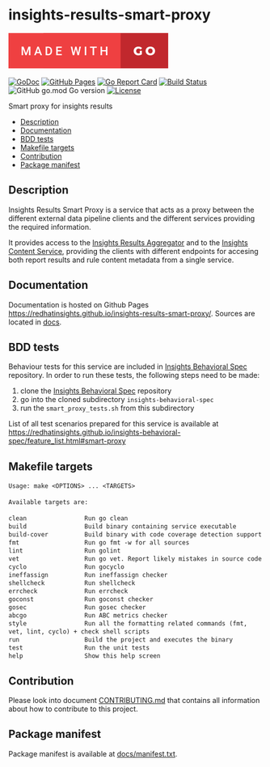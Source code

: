 # insights-results-smart-proxy

[![forthebadge made-with-go](https://github.com/BraveUX/for-the-badge/blob/master/src/images/badges/made-with-go.svg)](https://go.dev/)

[![GoDoc](https://godoc.org/github.com/RedHatInsights/insights-results-smart-proxy?status.svg)](https://godoc.org/github.com/RedHatInsights/insights-results-smart-proxy)
[![GitHub Pages](https://img.shields.io/badge/%20-GitHub%20Pages-informational)](https://redhatinsights.github.io/insights-results-smart-proxy/)
[![Go Report Card](https://goreportcard.com/badge/github.com/RedHatInsights/insights-results-smart-proxy)](https://goreportcard.com/report/github.com/RedHatInsights/insights-results-smart-proxy)
[![Build Status](https://ci.ext.devshift.net/buildStatus/icon?job=RedHatInsights-insights-results-smart-proxy-gh-build-master)](https://ci.ext.devshift.net/job/RedHatInsights-insights-results-smart-proxy-gh-build-master/)
![GitHub go.mod Go version](https://img.shields.io/github/go-mod/go-version/RedHatInsights/insights-results-smart-proxy)
[![License](https://img.shields.io/badge/license-Apache-blue)](https://github.com/RedHatInsights/insights-results-smart-proxy/blob/master/LICENSE)

Smart proxy for insights results

<!-- vim-markdown-toc GFM -->

* [Description](#description)
* [Documentation](#documentation)
* [BDD tests](#bdd-tests)
* [Makefile targets](#makefile-targets)
* [Contribution](#contribution)
* [Package manifest](#package-manifest)

<!-- vim-markdown-toc -->

## Description

Insights Results Smart Proxy is a service that acts as a proxy between the different external
data pipeline clients and the different services providing the required information.

It provides access to the [Insights Results Aggregator](https://github.com/RedHatInsights/insights-results-aggregator)
and to the [Insights Content Service](https://github.com/RedHatInsights/insights-content-service),
providing the clients with different endpoints for accesing both report results and rule content metadata
from a single service.

## Documentation

Documentation is hosted on Github Pages <https://redhatinsights.github.io/insights-results-smart-proxy/>.
Sources are located in [docs](https://github.com/RedHatInsights/insights-results-smart-proxy/tree/master/docs).

## BDD tests

Behaviour tests for this service are included in [Insights Behavioral
Spec](https://github.com/RedHatInsights/insights-behavioral-spec) repository.
In order to run these tests, the following steps need to be made:

1. clone the [Insights Behavioral Spec](https://github.com/RedHatInsights/insights-behavioral-spec) repository
1. go into the cloned subdirectory `insights-behavioral-spec`
1. run the `smart_proxy_tests.sh` from this subdirectory

List of all test scenarios prepared for this service is available at
<https://redhatinsights.github.io/insights-behavioral-spec/feature_list.html#smart-proxy>


## Makefile targets

```
Usage: make <OPTIONS> ... <TARGETS>

Available targets are:

clean                Run go clean
build                Build binary containing service executable
build-cover          Build binary with code coverage detection support
fmt                  Run go fmt -w for all sources
lint                 Run golint
vet                  Run go vet. Report likely mistakes in source code
cyclo                Run gocyclo
ineffassign          Run ineffassign checker
shellcheck           Run shellcheck
errcheck             Run errcheck
goconst              Run goconst checker
gosec                Run gosec checker
abcgo                Run ABC metrics checker
style                Run all the formatting related commands (fmt, vet, lint, cyclo) + check shell scripts
run                  Build the project and executes the binary
test                 Run the unit tests
help                 Show this help screen
```

## Contribution

Please look into document [CONTRIBUTING.md](CONTRIBUTING.md) that contains all information about how to
contribute to this project.

## Package manifest

Package manifest is available at [docs/manifest.txt](docs/manifest.txt).
